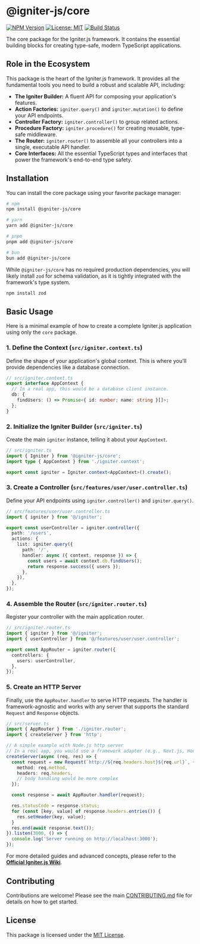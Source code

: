 # @igniter-js/core

[![NPM Version](https://img.shields.io/npm/v/@igniter-js/core.svg)](https://www.npmjs.com/package/@igniter-js/core)
[![License: MIT](https://img.shields.io/badge/License-MIT-yellow.svg)](https://opensource.org/licenses/MIT)
[![Build Status](https://img.shields.io/github/actions/workflow/status/felipebarcelospro/igniter-js/main.yml?branch=main)](https://github.com/felipebarcelospro/igniter-js/actions)

The core package for the Igniter.js framework. It contains the essential building blocks for creating type-safe, modern TypeScript applications.

## Role in the Ecosystem

This package is the heart of the Igniter.js framework. It provides all the fundamental tools you need to build a robust and scalable API, including:

-   **The Igniter Builder:** A fluent API for composing your application's features.
-   **Action Factories:** `igniter.query()` and `igniter.mutation()` to define your API endpoints.
-   **Controller Factory:** `igniter.controller()` to group related actions.
-   **Procedure Factory:** `igniter.procedure()` for creating reusable, type-safe middleware.
-   **The Router:** `igniter.router()` to assemble all your controllers into a single, executable API handler.
-   **Core Interfaces:** All the essential TypeScript types and interfaces that power the framework's end-to-end type safety.

## Installation

You can install the core package using your favorite package manager:

```bash
# npm
npm install @igniter-js/core

# yarn
yarn add @igniter-js/core

# pnpm
pnpm add @igniter-js/core

# bun
bun add @igniter-js/core
```

While `@igniter-js/core` has no required production dependencies, you will likely install `zod` for schema validation, as it is tightly integrated with the framework's type system.

```bash
npm install zod
```

## Basic Usage

Here is a minimal example of how to create a complete Igniter.js application using only the `core` package.

### 1. Define the Context (`src/igniter.context.ts`)

Define the shape of your application's global context. This is where you'll provide dependencies like a database connection.

```typescript
// src/igniter.context.ts
export interface AppContext {
  // In a real app, this would be a database client instance.
  db: {
    findUsers: () => Promise<{ id: number; name: string }[]>;
  };
}
```

### 2. Initialize the Igniter Builder (`src/igniter.ts`)

Create the main `igniter` instance, telling it about your `AppContext`.

```typescript
// src/igniter.ts
import { Igniter } from '@igniter-js/core';
import type { AppContext } from './igniter.context';

export const igniter = Igniter.context<AppContext>().create();
```

### 3. Create a Controller (`src/features/user/user.controller.ts`)

Define your API endpoints using `igniter.controller()` and `igniter.query()`.

```typescript
// src/features/user/user.controller.ts
import { igniter } from '@/igniter';

export const userController = igniter.controller({
  path: '/users',
  actions: {
    list: igniter.query({
      path: '/',
      handler: async ({ context, response }) => {
        const users = await context.db.findUsers();
        return response.success({ users });
      },
    }),
  },
});
```

### 4. Assemble the Router (`src/igniter.router.ts`)

Register your controller with the main application router.

```typescript
// src/igniter.router.ts
import { igniter } from '@/igniter';
import { userController } from '@/features/user/user.controller';

export const AppRouter = igniter.router({
  controllers: {
    users: userController,
  },
});
```

### 5. Create an HTTP Server

Finally, use the `AppRouter.handler` to serve HTTP requests. The handler is framework-agnostic and works with any server that supports the standard `Request` and `Response` objects.

```typescript
// src/server.ts
import { AppRouter } from './igniter.router';
import { createServer } from 'http';

// A simple example with Node.js http server
// In a real app, you would use a framework adapter (e.g., Next.js, Hono)
createServer(async (req, res) => {
  const request = new Request(`http://${req.headers.host}${req.url}`, {
    method: req.method,
    headers: req.headers,
    // body handling would be more complex
  });

  const response = await AppRouter.handler(request);

  res.statusCode = response.status;
  for (const [key, value] of response.headers.entries()) {
    res.setHeader(key, value);
  }
  res.end(await response.text());
}).listen(3000, () => {
  console.log('Server running on http://localhost:3000');
});
```

For more detailed guides and advanced concepts, please refer to the **[Official Igniter.js Wiki](https://igniterjs.com/docs)**.

## Contributing

Contributions are welcome! Please see the main [CONTRIBUTING.md](/CONTRIBUTING.md) file for details on how to get started.

## License

This package is licensed under the [MIT License](/LICENSE).
